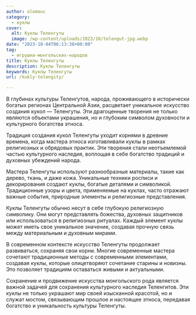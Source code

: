 ```yaml
---
author: olomouc
category:
  - куклы
cover:
  alt: Куклы Теленгуты
  image: /wp-content/uploads/2023/10/telengut-jpg.webp
date: "2023-10-04T06:13:38+00:00"
tag:
  - игрушки-монгольских-народов
title: Куклы Теленгуты
description: Куклы Теленгуты
keywords: Куклы Теленгуты
url: /kukly-telengity/

---
```

В глубинах культуры Теленгутов, народа, проживающего в исторически богатых регионах Центральной Азии, расцветает уникальное искусство создания кукол — Теленгуты. Эти драгоценные творения не только являются объектами украшения, но и глубоким символом духовности и культурного богатства этноса.

Традиция создания кукол Теленгуты уходит корнями в древние времена, когда мастера этноса изготавливали куклы в рамках религиозных и обрядовых практик. Эти творения стали неотъемлемой частью культурного наследия, воплощая в себе богатство традиций и духовных убеждений народа.

Мастера Теленгуты используют разнообразные материалы, такие как дерево, ткань, и даже кожа. Уникальные техники росписи и декорирования создают куклы, богатые деталями и символикой. Традиционные узоры и цвета, применяемые на куклах, часто отражают важные события, природные элементы и религиозные представления.

Куклы Теленгуты обычно несут в себе глубокую религиозную символику. Они могут представлять божества, духовных защитников или использоваться в религиозных ритуалах. Каждый элемент куклы может иметь свое уникальное значение, создавая прочную связь между материальным и духовным мирами.

В современном контексте искусство Теленгуты продолжает развиваться, сохраняя свои корни. Многие современные мастера сочетают традиционные методы с современными элементами, создавая куклы, которые олицетворяют сочетание старины и новизны. Это позволяет традициям оставаться живыми и актуальными.

Сохранение и продвижение искусства монгольского рода является важной задачей для сохранения культурного наследия Теленгитов. Эти куклы не только украшают мир своей изысканной красотой, но и служат мостом, связывающим прошлое и настоящее этноса, передавая богатство и уникальность культуры Теленгуты.
